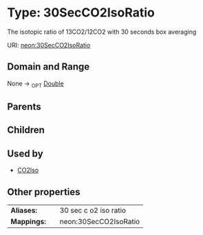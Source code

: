 
# Type: 30SecCO2IsoRatio


The isotopic ratio of 13CO2/12CO2 with 30 seconds box averaging

URI: [neon:30SecCO2IsoRatio](https://data.neonscience.org/30SecCO2IsoRatio)


## Domain and Range

None ->  <sub>OPT</sub> [Double](types/Double.md)

## Parents


## Children


## Used by

 * [CO2Iso](CO2Iso.md)

## Other properties

|  |  |  |
| --- | --- | --- |
| **Aliases:** | | 30 sec c o2 iso ratio |
| **Mappings:** | | neon:30SecCO2IsoRatio |


